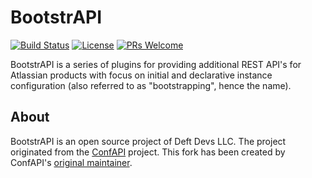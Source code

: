 BootstrAPI
==========

[![Build Status](https://github.com/deftdevs/bootstrapi/actions/workflows/ci.yaml/badge.svg)](https://github.com/deftdevs/bootstrapi/actions/workflows/ci.yaml)
[![License](https://img.shields.io/badge/License-Apache%202.0-blue.svg)](https://opensource.org/licenses/Apache-2.0)
[![PRs Welcome](https://img.shields.io/badge/PRs-welcome-brightgreen.svg?style=flat-square)](http://makeapullrequest.com)

BootstrAPI is a series of plugins for providing additional REST API's for Atlassian products with focus on initial and declarative instance configuration (also referred to as "bootstrapping", hence the name).

## About

BootstrAPI is an open source project of Deft Devs LLC.
The project originated from the [ConfAPI](https://github.com/aservo/confapi-commons/) project.
This fork has been created by ConfAPI's [original maintainer](https://github.com/pathob).
